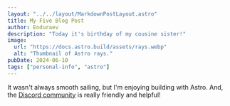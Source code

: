 ```yaml
---
layout: "../../layout/MarkdownPostLayout.astro"
title: My Five Blog Post
author: Enduraev
description: "Today it's birthday of my cousine sister!"
image:
  url: "https://docs.astro.build/assets/rays.webp"
  alt: "Thumbnail of Astro rays."
pubDate: 2024-06-10
tags: ["personal-info", "astro"]
---
```


It wasn't always smooth sailing, but I'm enjoying building with Astro. And, the [Discord community](https://astro.build/chat) is really friendly and helpful!

